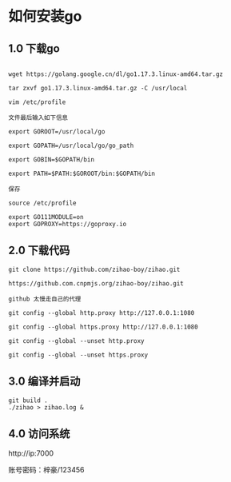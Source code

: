 # 如何安装go

## 1.0 下载go

```shell

wget https://golang.google.cn/dl/go1.17.3.linux-amd64.tar.gz

tar zxvf go1.17.3.linux-amd64.tar.gz -C /usr/local

vim /etc/profile

文件最后输入如下信息

export GOROOT=/usr/local/go

export GOPATH=/usr/local/go/go_path

export GOBIN=$GOPATH/bin

export PATH=$PATH:$GOROOT/bin:$GOPATH/bin

保存

source /etc/profile

export GO111MODULE=on
export GOPROXY=https://goproxy.io
```

## 2.0 下载代码

```shell
git clone https://github.com/zihao-boy/zihao.git

https://github.com.cnpmjs.org/zihao-boy/zihao.git

github 太慢走自己的代理

git config --global http.proxy http://127.0.0.1:1080

git config --global https.proxy http://127.0.0.1:1080

git config --global --unset http.proxy

git config --global --unset https.proxy
```


## 3.0 编译并启动
```shell
git build .
./zihao > zihao.log &
```

## 4.0 访问系统

http://ip:7000 

账号密码：梓豪/123456